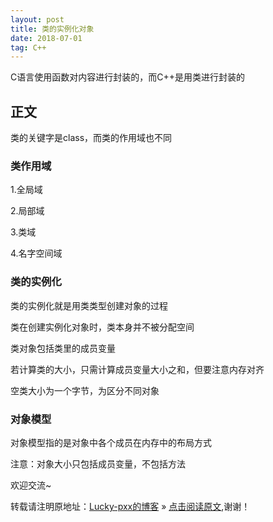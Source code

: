 ```yaml
---
layout: post
title: 类的实例化对象
date: 2018-07-01
tag: C++
---  
```


C语言使用函数对内容进行封装的，而C++是用类进行封装的

## 正文

类的关键字是class，而类的作用域也不同 

### 类作用域

 1.全局域

 2.局部域

 3.类域

 4.名字空间域

### 类的实例化

类的实例化就是用类类型创建对象的过程 

类在创建实例化对象时，类本身并不被分配空间

类对象包括类里的成员变量

若计算类的大小，只需计算成员变量大小之和，但要注意内存对齐

空类大小为一个字节，为区分不同对象

### 对象模型

对象模型指的是对象中各个成员在内存中的布局方式 

注意：对象大小只包括成员变量，不包括方法

欢迎交流~

转载请注明原地址：[Lucky-pxx的博客](http://www.bingoxin.top) » [点击阅读原文](http://www.bingoxin.top/2018/07/C++%E4%B8%AD%E7%B1%BB%E7%9A%84%E5%AE%9E%E4%BE%8B%E5%8C%96%E5%AF%B9%E8%B1%A1/),谢谢！